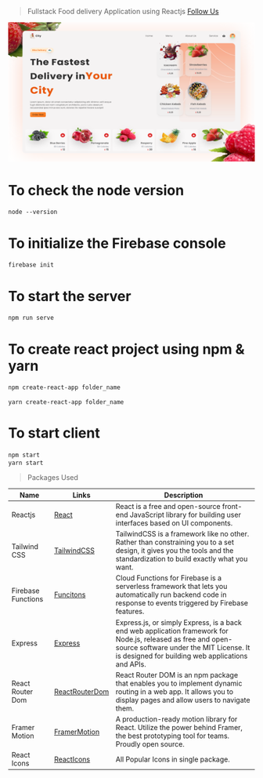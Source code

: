 > Fullstack Food delivery Application using Reactjs
> [Follow Us ](https://google.com)

![thid id the project Thumbnail](./snap.png)

# To check the node version

```
node --version
```

# To initialize the Firebase console

```
firebase init
```

# To start the server

```
npm run serve
```

# To create react project using npm & yarn

```
npm create-react-app folder_name
```

```
yarn create-react-app folder_name
```

# To start client

```
npm start
yarn start
```

> Packages Used

 <!-- prettier-ignore -->

| Name               | Links                                                    | Description                                                                                                                                                                                                 |
| ------------------ | -------------------------------------------------------- | ----------------------------------------------------------------------------------------------------------------------------------------------------------------------------------------------------------- |
| Reactjs            | [React](https://reactjs.org/)                            | React is a free and open-source front-end JavaScript library for building user interfaces based on UI components.                                                                                           |
| Tailwind CSS       | [TailwindCSS](https://tailwindcss.com/)                  | TailwindCSS is a framework like no other. Rather than constraining you to a set design, it gives you the tools and the standardization to build exactly what you want.                                      |
| Firebase Functions | [Funcitons](https://firebase.google.com/docs/functions/) | Cloud Functions for Firebase is a serverless framework that lets you automatically run backend code in response to events triggered by Firebase features.                                                   |
| Express            | [Express](https://expressjs.com/)                        | Express.js, or simply Express, is a back end web application framework for Node.js, released as free and open-source software under the MIT License. It is designed for building web applications and APIs. |
| React Router Dom   | [ReactRouterDom](https://reactrouter-com/en/main/)       | React Router DOM is an npm package that enables you to implement dynamic routing in a web app. It allows you to display pages and allow users to navigate them.                                             |
| Framer Motion      | [FramerMotion](https://www.farmer.com/motion/)           | A production-ready motion library for React. Utilize the power behind Framer, the best prototyping tool for teams. Proudly open source.                                                                     |
| React Icons        | [ReactIcons](https://react-icons.github.io/react-icons/) | All Popular Icons in single package.                                                                                                                                                                        |
